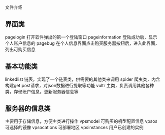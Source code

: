 文件介绍
## 界面类
pagelogin 打开软件弹出的第一个登陆窗口
pageinformation 登陆成功后，显示个人账户信息的
pagebug 在个人信息界面点击购买服务器按钮后，进入此界面，列出可购买信息

## 基本功能类
linkedlist 链表，实现了一个链表类，供需要的其他类来调用
spider 爬虫类，内含构建get post请求，对json数据进行提取等功能
vultr 主类，负责调用其他各种类，存储账户信息，更新服务器信息等

## 服务器的信息类
主要用于存储信息，方便主类进行操作
vpsmodel 可购买的机型配置信息
vpsos 可选择的镜像
vpsocations 可部署地区
vpsinstances  用户已创建的实例

